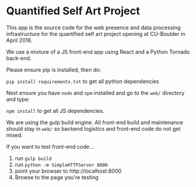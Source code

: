 # Quantified Self Art Project 
This app is the source code for the web presence and data processing infrastructure for the quantified self art project opening at CU-Boulder in April 2016.

We use a mixture of a JS front-end app using React and a Python Tornado back-end.

Please ensure pip is installed, then do:

`pip install requirements.txt` to get all python dependencies

Next ensure you have `node` and `npm` installed and go to the `web/` directory and type:

`npm install` to get all JS dependencies.

We are using the gulp build engine. All front-end build and maintenance should stay in `web/` so backend logistics and front-end code do not get mixed.

If you want to test front-end code...

1. run `gulp build`
2. run `python -m SimpleHTTPServer 8000`
3. point your browser to http://localhost:8000
4. Browse to the page you're testing
